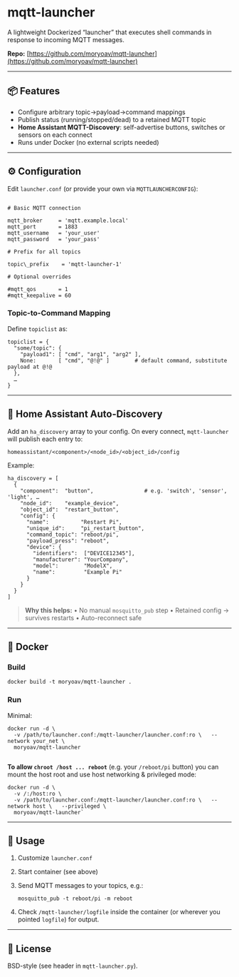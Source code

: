 # mqtt-launcher

A lightweight Dockerized “launcher” that executes shell commands in response to incoming MQTT messages.

**Repo:** [https://github.com/moryoav/mqtt-launcher](https://github.com/moryoav/mqtt-launcher)

---

## 📦 Features

* Configure arbitrary topic→payload→command mappings
* Publish status (running/stopped/dead) to a retained MQTT topic
* **Home Assistant MQTT-Discovery**: self-advertise buttons, switches or sensors on each connect
* Runs under Docker (no external scripts needed)

---

## ⚙️ Configuration

Edit `launcher.conf` (or provide your own via `MQTTLAUNCHERCONFIG`):

```

# Basic MQTT connection

mqtt_broker     = 'mqtt.example.local'
mqtt_port       = 1883
mqtt_username   = 'your_user'
mqtt_password   = 'your_pass'

# Prefix for all topics

topic\_prefix    = 'mqtt-launcher-1'

# Optional overrides

#mqtt_qos       = 1
#mqtt_keepalive = 60
```

### Topic-to-Command Mapping

Define `topiclist` as:

```
topiclist = {
  "some/topic": {
    "payload1": [ "cmd", "arg1", "arg2" ],
    None:       [ "cmd", "@!@" ]        # default command, substitute payload at @!@
  },
  …
}
```

---

## 🤖 Home Assistant Auto-Discovery

Add an `ha_discovery` array to your config. On every connect, `mqtt-launcher` will publish each entry to:

```
homeassistant/<component>/<node_id>/<object_id>/config
```

Example:

```
ha_discovery = [
  {
    "component":  "button",                # e.g. 'switch', 'sensor', 'light', …
    "node_id":    "example_device",
    "object_id":  "restart_button",
    "config": {
      "name":          "Restart Pi",
      "unique_id":     "pi_restart_button",
      "command_topic": "reboot/pi",
      "payload_press": "reboot",
      "device": {
        "identifiers":  ["DEVICE12345"],
        "manufacturer": "YourCompany",
        "model":        "ModelX",
        "name":         "Example Pi"
      }
    }
  }
]
```

> **Why this helps:**
> • No manual `mosquitto_pub` step
> • Retained config → survives restarts
> • Auto-reconnect safe

---

## 🐳 Docker

### Build

```
docker build -t moryoav/mqtt-launcher .
```

### Run

Minimal:

```
docker run -d \
  -v /path/to/launcher.conf:/mqtt-launcher/launcher.conf:ro \   --network your_net \
  moryoav/mqtt-launcher
  
```
**To allow `chroot /host ... reboot`** (e.g. your `/reboot/pi` button) you can mount the host root and use host networking & privileged mode:

```
docker run -d \
  -v /:/host:ro \
  -v /path/to/launcher.conf:/mqtt-launcher/launcher.conf:ro \   --network host \   --privileged \
  moryoav/mqtt-launcher`
```
---

## 🚀 Usage

1. Customize `launcher.conf`

2. Start container (see above)

3. Send MQTT messages to your topics, e.g.:

   ```
   mosquitto_pub -t reboot/pi -m reboot
   ```

4. Check `/mqtt-launcher/logfile` inside the container (or wherever you pointed `logfile`) for output.

---

## 📄 License

BSD-style (see header in `mqtt-launcher.py`).
